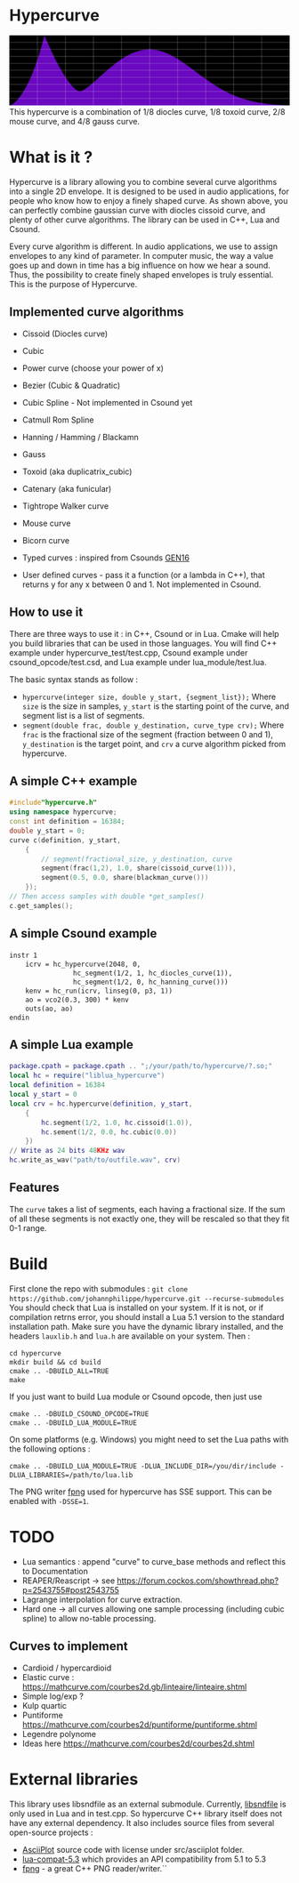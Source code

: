 
# Hypercurve

![Hybrid hypercurve](doc/png/hybrid.png)
This hypercurve is a combination of 1/8 diocles curve, 1/8 toxoid curve, 2/8 mouse curve, and 4/8 gauss curve.


# What is it ? 

Hypercurve is a library allowing you to combine several curve algorithms into a single 2D envelope. It is designed to be used in audio applications, for people who know how to enjoy a finely shaped curve. 
As shown above, you can perfectly combine gaussian curve with diocles cissoid curve, and plenty of other curve algorithms. 
The library can be used in C++, Lua and Csound.

Every curve algorithm is different. In audio applications, we use to assign envelopes to any kind of parameter. In computer music, the way a value goes up and down in time has a big influence on how we hear a sound. Thus, the possibility to create finely shaped envelopes is truly essential. This is the purpose of Hypercurve. 

## Implemented curve algorithms


- Cissoid (Diocles curve) 
- Cubic 
- Power curve (choose your power of x)
- Bezier (Cubic & Quadratic)
- Cubic Spline - Not implemented in Csound yet
- Catmull Rom Spline
- Hanning / Hamming / Blackamn
- Gauss 
- Toxoid (aka duplicatrix_cubic)
- Catenary (aka funicular)
- Tightrope Walker curve  
- Mouse curve
- Bicorn curve

- Typed curves : inspired from Csounds [GEN16](http://www.csounds.com/manual/html/GEN16.html)
- User defined curves - pass it a function (or a lambda in C++), that returns y for any x between 0 and 1. Not implemented in Csound.


## How to use it 


There are three ways to use it : in C++, Csound or in Lua. Cmake will help you build libraries that can be used in those languages. You will find C++ example under hypercurve_test/test.cpp, Csound example under csound_opcode/test.csd, and Lua example under lua_module/test.lua. 

The basic syntax stands as follow : 
* `hypercurve(integer size, double y_start, {segment_list});`
Where `size` is the size in samples, `y_start` is the starting point of the curve, and segment list is a list of segments. 
*  `segment(double frac, double y_destination, curve_type crv);`
Where `frac` is the fractional size of the segment (fraction between 0 and 1), `y_destination` is the target point, and `crv`  a curve algorithm picked from hypercurve.


## A simple C++ example 

```c++
#include"hypercurve.h"
using namespace hypercurve;
const int definition = 16384;
double y_start = 0;
curve c(definition, y_start, 
	{
		// segment(fractional_size, y_destination, curve
		segment(frac(1,2), 1.0, share(cissoid_curve(1))),
		segment(0.5, 0.0, share(blackman_curve()))
	}); 
// Then access samples with double *get_samples() 
c.get_samples();
```

## A simple Csound example

```csound
instr 1
	icrv = hc_hypercurve(2048, 0, 
				hc_segment(1/2, 1, hc_diocles_curve(1)),
				hc_segment(1/2, 0, hc_hanning_curve()))
	kenv = hc_run(icrv, linseg(0, p3, 1))
	ao = vco2(0.3, 300) * kenv
	outs(ao, ao)
endin
```

## A simple Lua example

```lua
package.cpath = package.cpath .. ";/your/path/to/hypercurve/?.so;"
local hc = require("liblua_hypercurve")
local definition = 16384
local y_start = 0
local crv = hc.hypercurve(definition, y_start, 
	{
		hc.segment(1/2, 1.0, hc.cissoid(1.0)),
		hc.sement(1/2, 0.0, hc.cubic(0.0))
	})
// Write as 24 bits 48KHz wav
hc.write_as_wav("path/to/outfile.wav", crv)
```

## Features 

The  `curve`  takes a list of segments, each having a fractional size. If the sum of all these segments is not exactly one, they will be rescaled so that they fit 0-1 range. 




# Build


First clone the repo with submodules : 
``` git clone https://github.com/johannphilippe/hypercurve.git --recurse-submodules ```
You should check that Lua is installed on your system. If it is not, or if compilation retrns error, you should install a Lua 5.1 version to the standard installation path. Make sure you have the dynamic library installed, and the headers `lauxlib.h` and `lua.h` are available on your system.
Then : 
```
cd hypercurve
mkdir build && cd build
cmake .. -DBUILD_ALL=TRUE
make
```
If you just want to build Lua module or Csound opcode, then just use 
```
cmake .. -DBUILD_CSOUND_OPCODE=TRUE
cmake .. -DBUILD_LUA_MODULE=TRUE
```
On some platforms (e.g. Windows) you might need to set the Lua paths with the following options :
```
cmake .. -DBUILD_LUA_MODULE=TRUE -DLUA_INCLUDE_DIR=/you/dir/include -DLUA_LIBRARIES=/path/to/lua.lib
```
The PNG writer [fpng](https://github.com/richgel999/fpng) used for hypercurve has SSE support. This can be enabled with `-DSSE=1`.
# TODO
* Lua semantics : append "curve"  to curve_base methods and reflect this to Documentation
* REAPER/Reascript -> see https://forum.cockos.com/showthread.php?p=2543755#post2543755
* Lagrange interpolation for curve extraction.
* Hard one -> all curves allowing one sample processing (including cubic spline) to allow no-table processing.
## Curves to implement
* Cardioid / hypercardioid
* Elastic curve : https://mathcurve.com/courbes2d.gb/linteaire/linteaire.shtml
* Simple log/exp ?
* Kulp quartic
* Puntiforme https://mathcurve.com/courbes2d/puntiforme/puntiforme.shtml
* Legendre polynome
* Ideas here https://mathcurve.com/courbes2d/courbes2d.shtml
# External libraries
This library uses libsndfile as an external submodule.
Currently, [libsndfile](https://github.com/libsndfile/libsndfile) is only used in Lua and in test.cpp. So hypercurve C++ library itself does not have any external dependency.
It also includes source files from several open-source projects : 
*  [AsciiPlot](https://github.com/joehood/asciiplotter) source code with license under src/asciiplot folder.
* [lua-compat-5.3](https://github.com/keplerproject/lua-compat-5.3) which provides an API compatibility from 5.1 to 5.3
* [fpng](https://github.com/richgel999/fpng) - a great C++ PNG reader/writer.``
